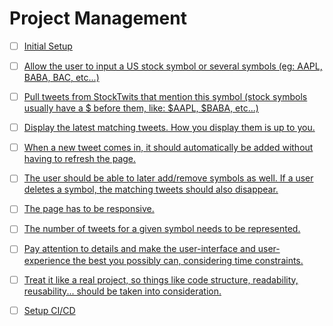 # Project Management

- [ ] [Initial Setup](./epics/initial-setup.md)

- [ ] [Allow the user to input a US stock symbol or several symbols (eg: AAPL, BABA, BAC, etc...)](./epics/search-stock.md)

- [ ] [Pull tweets from StockTwits that mention this symbol (stock symbols usually have a $ before them, like: $AAPL, $BABA, etc...)](./epics/retrieve-tweets.md)

- [ ] [Display the latest matching tweets. How you display them is up to you.](./epics/show-tweets.md)

- [ ] [When a new tweet comes in, it should automatically be added without having to refresh
the page.](./epics/push-new-tweets.md)

- [ ] [The user should be able to later add/remove symbols as well. If a user deletes a symbol,
the matching tweets should also disappear.](./epics/edit-symbols.md)

- [ ] [The page has to be responsive.](./epics/responsive-ui.md)

- [ ] [The number of tweets for a given symbol needs to be represented.](./epics/symbol-tweets-count-buble.md)

- [ ] [Pay attention to details and make the user-interface and user-experience the best you
possibly can, considering time constraints.](./epics/review-ux.md)

- [ ] [Treat it like a real project, so things like code structure, readability, reusability... should
be taken into consideration.](./epics/final-review.md)

- [ ] [Setup CI/CD](./epics/setup-ci-cd.md)
